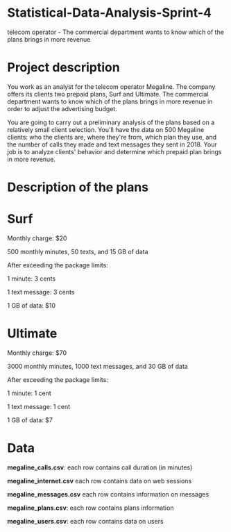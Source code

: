 # Statistical-Data-Analysis-Sprint-4
telecom operator - The commercial department wants to know which of the plans brings in more revenue

# Project description
You work as an analyst for the telecom operator Megaline. The company offers its clients two prepaid plans, Surf and Ultimate. The commercial department wants to know which of the plans brings in more revenue in order to adjust the advertising budget.

You are going to carry out a preliminary analysis of the plans based on a relatively small client selection. You'll have the data on 500 Megaline clients: who the clients are, where they're from, which plan they use, and the number of calls they made and text messages they sent in 2018. Your job is to analyze clients' behavior and determine which prepaid plan brings in more revenue.

# Description of the plans
# Surf
Monthly charge: $20

500 monthly minutes, 50 texts, and 15 GB of data

After exceeding the package limits:

1 minute: 3 cents

1 text message: 3 cents

1 GB of data: $10

# Ultimate
Monthly charge: $70

3000 monthly minutes, 1000 text messages, and 30 GB of data

After exceeding the package limits:

1 minute: 1 cent

1 text message: 1 cent

1 GB of data: $7

# Data

**megaline_calls.csv**: each row contains call duration (in minutes)

**megaline_internet.csv** each row contains data on web sessions

**megaline_messages.csv** each row contains information on messages

**megaline_plans.csv**: each row contains plans information

**megaline_users.csv**: each row contains data on users
